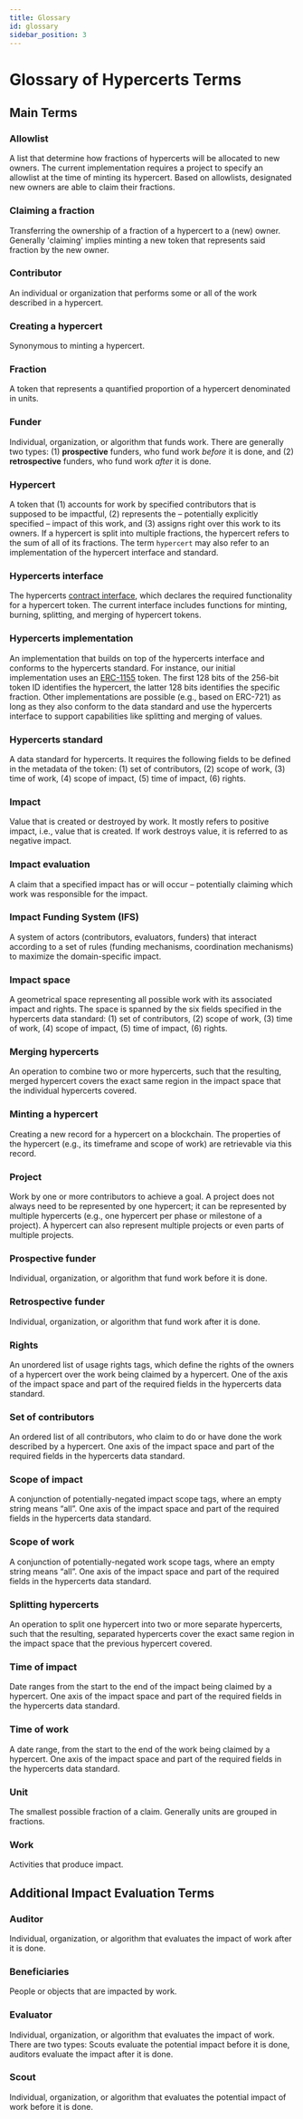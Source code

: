 ```yaml
---
title: Glossary
id: glossary
sidebar_position: 3
---
```


# Glossary of Hypercerts Terms

## Main Terms

### Allowlist
A list that determine how fractions of hypercerts will be allocated to new owners. The current implementation requires a project to specify an allowlist at the time of minting its hypercert. Based on allowlists, designated new owners are able to claim their fractions.

### Claiming a fraction
Transferring the ownership of a fraction of a hypercert to a (new) owner. Generally 'claiming' implies minting a new token that represents said fraction by the new owner.

### Contributor
An individual or organization that performs some or all of the work described in a hypercert.

### Creating a hypercert
Synonymous to minting a hypercert.

### Fraction
A token that represents a quantified proportion of a hypercert denominated in units.

### Funder
Individual, organization, or algorithm that funds work. There are generally two types: (1) **prospective** funders, who fund work _before_ it is done, and (2) **retrospective** funders, who fund work _after_ it is done.

### Hypercert
A token that (1) accounts for work by specified contributors that is supposed to be impactful, (2) represents the – potentially explicitly specified – impact of this work, and (3) assigns right over this work to its owners. If a hypercert is split into multiple fractions, the hypercert refers to the sum of all of its fractions. The term `hypercert` may also refer to an implementation of the hypercert interface and standard.

### Hypercerts interface
The hypercerts [contract interface](https://github.com/hypercerts-org/hypercerts/blob/main/contracts/src/interfaces/IHypercertToken.sol), which declares the required functionality for a hypercert token. The current interface includes functions for minting, burning, splitting, and merging of hypercert tokens.

### Hypercerts implementation
An implementation that builds on top of the hypercerts interface and conforms to the hypercerts standard. For instance, our initial implementation uses an [ERC-1155](https://eips.ethereum.org/EIPS/eip-1155) token. The first 128 bits of the 256-bit token ID identifies the hypercert, the latter 128 bits identifies the specific fraction. Other implementations are possible (e.g., based on ERC-721) as long as they also conform to the data standard and use the hypercerts interface to support capabilities like splitting and merging of values.

### Hypercerts standard
A data standard for hypercerts. It requires the following fields to be defined in the metadata of the token: (1) set of contributors, (2) scope of work, (3) time of work, (4) scope of impact, (5) time of impact, (6) rights.

### Impact
Value that is created or destroyed by work. It mostly refers to positive impact, i.e., value that is created. If work destroys value, it is referred to as negative impact.

### Impact evaluation
A claim that a specified impact has or will occur – potentially claiming which work was responsible for the impact.

### Impact Funding System (IFS)
A system of actors (contributors, evaluators, funders) that interact according to a set of rules (funding mechanisms, coordination mechanisms) to maximize the domain-specific impact.

### Impact space
A geometrical space representing all possible work with its associated impact and rights. The space is spanned by the six fields specified in the hypercerts data standard: (1) set of contributors, (2) scope of work, (3) time of work, (4) scope of impact, (5) time of impact, (6) rights.

### Merging hypercerts
An operation to combine two or more hypercerts, such that the resulting, merged hypercert covers the exact same region in the impact space that the individual hypercerts covered.

### Minting a hypercert
Creating a new record for a hypercert on a blockchain. The properties of the hypercert (e.g., its timeframe and scope of work) are retrievable via this record.

### Project
Work by one or more contributors to achieve a goal. A project does not always need to be represented by one hypercert; it can be represented by multiple hypercerts (e.g., one hypercert per phase or milestone of a project). A hypercert can also represent multiple projects or even parts of multiple projects.

### Prospective funder
Individual, organization, or algorithm that fund work before it is done.

### Retrospective funder
Individual, organization, or algorithm that fund work after it is done.

### Rights
An unordered list of usage rights tags, which define the rights of the owners of a hypercert over the work being claimed by a hypercert. One of the axis of the impact space and part of the required fields in the hypercerts data standard.

### Set of contributors
An ordered list of all contributors, who claim to do or have done the work described by a hypercert. One axis of the impact space and part of the required fields in the hypercerts data standard.

### Scope of impact
A conjunction of potentially-negated impact scope tags, where an empty string means “all”. One axis of the impact space and part of the required fields in the hypercerts data standard.

### Scope of work
A conjunction of potentially-negated work scope tags, where an empty string means “all”. One axis of the impact space and part of the required fields in the hypercerts data standard.

### Splitting hypercerts
An operation to split one hypercert into two or more separate hypercerts, such that the resulting, separated hypercerts cover the exact same region in the impact space that the previous hypercert covered.

### Time of impact
Date ranges from the start to the end of the impact being claimed by a hypercert. One axis of the impact space and part of the required fields in the hypercerts data standard.

### Time of work
A date range, from the start to the end of the work being claimed by a hypercert. One axis of the impact space and part of the required fields in the hypercerts data standard.

### Unit
The smallest possible fraction of a claim. Generally units are grouped in fractions.

### Work
Activities that produce impact.

## Additional Impact Evaluation Terms

### Auditor
Individual, organization, or algorithm that evaluates the impact of work after it is done.

### Beneficiaries
People or objects that are impacted by work.

### Evaluator
Individual, organization, or algorithm that evaluates the impact of work. There are two types: Scouts evaluate the potential impact before it is done, auditors evaluate the impact after it is done.

### Scout
Individual, organization, or algorithm that evaluates the potential impact of work before it is done.
